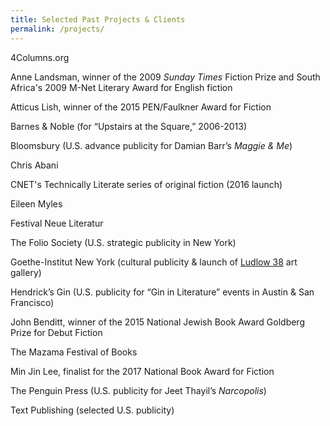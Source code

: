 ```yaml
---
title: Selected Past Projects & Clients
permalink: /projects/
---
```



4Columns.org

Anne Landsman, winner of the 2009 *Sunday Times* Fiction Prize and South Africa's 2009 M-Net Literary Award for English fiction

Atticus Lish, winner of the 2015 PEN/Faulkner Award for Fiction

Barnes & Noble (for “Upstairs at the Square,” 2006-2013)

Bloomsbury (U.S. advance publicity for Damian Barr’s *Maggie & Me*)

Chris Abani

CNET's Technically Literate series of original fiction (2016 launch)

Eileen Myles

Festival Neue Literatur&nbsp;

The Folio Society (U.S. strategic publicity in New York)

Goethe-Institut New York (cultural publicity & launch of [Ludlow 38](https://maps.google.com/?q=Ludlow+38&amp;entry=gmail&amp;source=g) art gallery)

Hendrick’s Gin (U.S. publicity for “Gin in Literature” events in Austin & San Francisco)

John Benditt, winner of the 2015 National Jewish Book Award Goldberg Prize for Debut Fiction

The Mazama Festival of Books

Min Jin Lee, finalist for the 2017 National Book Award for Fiction

The Penguin Press (U.S. publicity for Jeet Thayil’s *Narcopolis*)

Text Publishing (selected U.S. publicity)